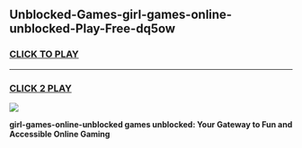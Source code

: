 
## Unblocked-Games-girl-games-online-unblocked-Play-Free-dq5ow
<h3>
<a href="https://premium76.site?title=girl-games-online-unblocked&ref=18A">CLICK TO PLAY</a></h3>
<hr>

<h3>
<a href="https://premium76.site?title=girl-games-online-unblocked&ref=18A">CLICK 2 PLAY</a>
  
</h3>

<a href="https://premium76.site?title=girl-games-online-unblocked&ref=18A"><img src="https://clearcache.store/games.png"></a>


**girl-games-online-unblocked games unblocked: Your Gateway to Fun and Accessible Online Gaming**
